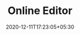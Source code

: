 ---
title: "Online Editor"
date: 2020-12-11T17:23:05+05:30
description: Online code editor.
category: Online Editor
enableBio: true
---